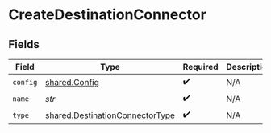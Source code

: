 # CreateDestinationConnector


## Fields

| Field                                                                              | Type                                                                               | Required                                                                           | Description                                                                        |
| ---------------------------------------------------------------------------------- | ---------------------------------------------------------------------------------- | ---------------------------------------------------------------------------------- | ---------------------------------------------------------------------------------- |
| `config`                                                                           | [shared.Config](../../models/shared/config.md)                                     | :heavy_check_mark:                                                                 | N/A                                                                                |
| `name`                                                                             | *str*                                                                              | :heavy_check_mark:                                                                 | N/A                                                                                |
| `type`                                                                             | [shared.DestinationConnectorType](../../models/shared/destinationconnectortype.md) | :heavy_check_mark:                                                                 | N/A                                                                                |